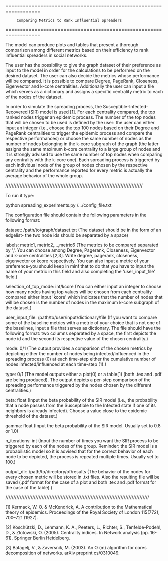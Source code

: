 ==================================================================

	     Comparing Metrics to Rank Influential Spreaders

==================================================================


The model can produce plots and tables that present a thorough 
comparison among different metrics based on their
efficiency to rank influential spreaders in social networks.

The user has the possibility to give the graph dataset of their
preference as input to the model in order for the calculations to be
performed on the desired dataset. The user can also decide the metrics
whose performance will be compared. It is possible to compare Degree,
PageRank, Closeness, Eigenvector and k-core centralities. Additionally
the user can input a file which serves as a dictionary and assigns a 
specific centrality metric to each of the nodes of the dataset.

In order to simulate the spreading process, the Susceptible-Infected-
Recovered (SIR) model is used [1]. For each centrality compared, the
top ranked nodes trigger an epidemic process. The number of the top 
nodes that will be chosen to be used is defined by the user: the user 
can either input an integer (i.e., choose the top 100 nodes based on 
their Degree and PageRank centralities to trigger the epidemic process
and compare the respective performances) or choose the same number of 
nodes as the number of nodes belonging in the  k-core subgraph of the 
graph (the latter assigns the same maximum k-core centrality to a large
group of nodes and it is strongly advised to use the same number of top
nodes when comparing any centrality with the k-core one). Each spreading
process is triggered by each individual node of the group of nodes chosen
by the respective centrality and the performance reported for every metric
is actually the average behavior of the whole group. 

///////////////////////////////////////////////////////////////////////////////////////

To run it type:

python spreading_experiments.py /.../config_file.txt

The configuration file should contain the following parameters in the 
following format:

dataset: /path/to/graph/dataset.txt (The dataset should be in the form of
	      an edgelist- the two node ids should be separated by a space)

labels: metric1, metric2,...,metric6 (The metrics to be compared separated
		by ','. You can choose among Degree, Pagerank, Closeness, Eigenvector
		and k-core centralities [2,3]. Write degree, pagerank, closeness, 
		eigenvector or kcore respectively. You can also input a metric of your
		preference-you should keep in minf that to do that you have to input 
		the name of your metric in this field and also completing the 
		'user_input_file' field.)

selection_of_top_mode: int/kcore (You can either input an integer to choose how
						many nodes having top values will be chosen from each 
						centrality compared either input 'kcore' which indicates 
						that the number of nodes that will be chosen is the number
						of nodes in the maximum k-core subgraph of the dataset.)

user_input_file: /path/to/user/input/dictionary/file (If you want to compare some
				 of the baseline metrics with a metric of your choice that is not 
				 one of the baselines, input a file that serves as dictionary. The
				 file should have the following format: two columns separated by a
				 space, the first depicts the node id and the second its respective
				 value of the chosen centrality.)

mode: 0/1 (The output provides a comparison of the chosen metrics by depicting
          either the number of nodes being infected/influenced in the spreading 
          process (0) at each time-step either the cumulative number of nodes 
		  infected/influenced at each time-step (1).)

type: 0/1 (The model outputs either a plot(0) or a table(1) (both .tex and .pdf are 
           being produced). The output depicts a per-step comparison of the spreading
           performance triggered by the nodes chosen by the different centralities.)

beta: float (Input the beta probability of the SIR model (i.e., the probability that a
			 node passes from the Susceptible to the Infected state if one of its 
			 neighbors is already infected). Choose a value close to the epidemic 
			 threshold of the dataset.)

gamma: float (Input the beta probability of the SIR model. Usually set to 0.8 or 1.0)

n_iterations: int (Input the number of times you want the SIR process to be triggered by
				   each of the nodes of the group. Reminder: the SIR model is a 
				   probabilistic model so it is advised that for the correct behavior of
				   each node to be depicted, the process is repeated multiple times. Usually
				   set to 100.)

output_dir: /path/to/directory/of/results (The behavior of the nodes for every chosen metric
			will be stored in .txt files. Also the resulting file will be saved (.pdf format
			for the case of a plot and both .tex and .pdf format for the case of the table).)

///////////////////////////////////////////////////////////////////////////////////////////



[1] Kermack, W. O. & McKendrick, A. A contribution to the Mathematical 
theory of epidemics. Proceedings of the Royal Society of London 115(772),
700–721 (1927).

[2] Koschützki, D., Lehmann, K. A., Peeters, L., Richter, S., Tenfelde-Podehl,
D., & Zlotowski, O. (2005). Centrality indices. In Network analysis (pp. 16-61).
Springer Berlin Heidelberg.

[3] Batagelj, V., & Zaversnik, M. (2003). An O (m) algorithm for cores decomposition 
of networks. arXiv preprint cs/0310049.







